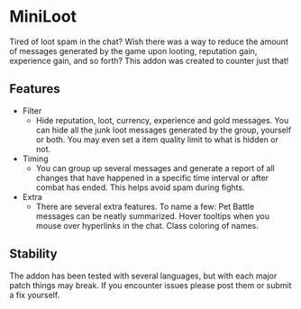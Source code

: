 MiniLoot
==================
Tired of loot spam in the chat? Wish there was a way to reduce the amount of messages generated by the game upon looting, reputation gain, experience gain, and so forth? This addon was created to counter just that!

Features
------------------
- Filter
  - Hide reputation, loot, currency, experience and gold messages. You can hide all the junk loot messages generated by the group, yourself or both. You may even set a item quality limit to what is hidden or not.
- Timing
  - You can group up several messages and generate a report of all changes that have happened in a specific time interval or after combat has ended. This helps avoid spam during fights.
- Extra
  - There are several extra features. To name a few: Pet Battle messages can be neatly summarized. Hover tooltips when you mouse over hyperlinks in the chat. Class coloring of names.

Stability
------------------
The addon has been tested with several languages, but with each major patch things may break. If you encounter issues please post them or submit a fix yourself.
